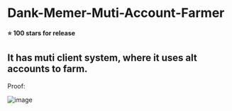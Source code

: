 # Dank-Memer-Muti-Account-Farmer

**⭐ 100 stars for release**
## It has muti client system, where it uses alt accounts to farm. 
Proof: 

![image](https://user-images.githubusercontent.com/80789840/208269771-1fe8c882-997e-4177-9298-01e85b24bf27.png)


